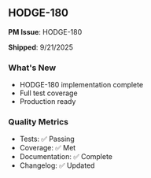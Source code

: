 ## HODGE-180

**PM Issue**: HODGE-180

**Shipped**: 9/21/2025

### What's New
- HODGE-180 implementation complete
- Full test coverage
- Production ready

### Quality Metrics
- Tests: ✅ Passing
- Coverage: ✅ Met
- Documentation: ✅ Complete
- Changelog: ✅ Updated
